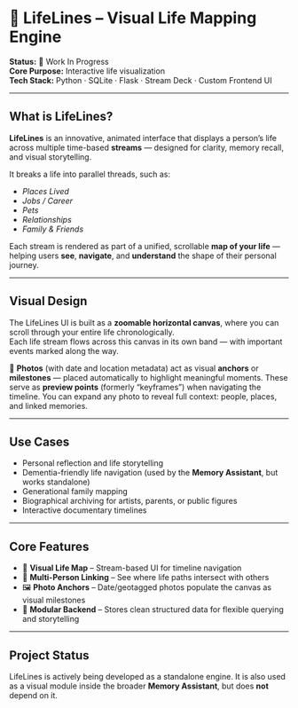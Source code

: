 # 🧬 LifeLines – Visual Life Mapping Engine

**Status:** 🚧 Work In Progress  
**Core Purpose:** Interactive life visualization  
**Tech Stack:** Python · SQLite · Flask · Stream Deck · Custom Frontend UI  

---

## What is LifeLines?

**LifeLines** is an innovative, animated interface that displays a person’s life across multiple time-based **streams** — designed for clarity, memory recall, and visual storytelling.

It breaks a life into parallel threads, such as:

- *Places Lived*  
- *Jobs / Career*  
- *Pets*  
- *Relationships*  
- *Family & Friends*

Each stream is rendered as part of a unified, scrollable **map of your life** — helping users **see**, **navigate**, and **understand** the shape of their personal journey.

---

## Visual Design

The LifeLines UI is built as a **zoomable horizontal canvas**, where you can scroll through your entire life chronologically.  
Each life stream flows across this canvas in its own band — with important events marked along the way.

📸 **Photos** (with date and location metadata) act as visual **anchors** or **milestones** — placed automatically to highlight meaningful moments. These serve as **preview points** (formerly “keyframes”) when navigating the timeline. You can expand any photo to reveal full context: people, places, and linked memories.

---

## Use Cases

- Personal reflection and life storytelling  
- Dementia-friendly life navigation (used by the **Memory Assistant**, but works standalone)  
- Generational family mapping  
- Biographical archiving for artists, parents, or public figures  
- Interactive documentary timelines  

---

## Core Features

- 🧭 **Visual Life Map** – Stream-based UI for timeline navigation  
- 🔗 **Multi-Person Linking** – See where life paths intersect with others  
- 🖼️ **Photo Anchors** – Date/geotagged photos populate the canvas as visual milestones  
- 📁 **Modular Backend** – Stores clean structured data for flexible querying and storytelling

---

## Project Status

LifeLines is actively being developed as a standalone engine.
It is also used as a visual module inside the broader **Memory Assistant**, but does **not** depend on it.
